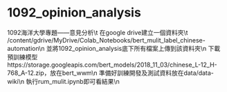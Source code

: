 # 1092_opinion_analysis
1092海洋大學專題——意見分析\t
在google drive建立一個資料夾\t
/content/gdrive/MyDrive/Colab_Notebooks/bert_mulit_label_chinese-automation\n
並將1092_opinion_analysis底下所有檔案上傳到該資料夾\n
下載預訓練模型https://storage.googleapis.com/bert_models/2018_11_03/chinese_L-12_H-768_A-12.zip，放在bert_wwm\n
準備好訓練開發及測試資料放在data/data-wiki\n
執行rum_mulit.ipynb即可看結果\n
